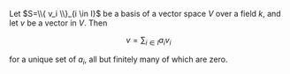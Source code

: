 Let $S=\\{ v_i \\}_{i \in I}$ be a basis of a vector space $V$ over a field $k$, and let $v$ be a vector in $V$. Then

$$
v = \sum_{i \in I} a_i v_i
$$

for a unique set of $a_i$, all but finitely many of which are zero.
